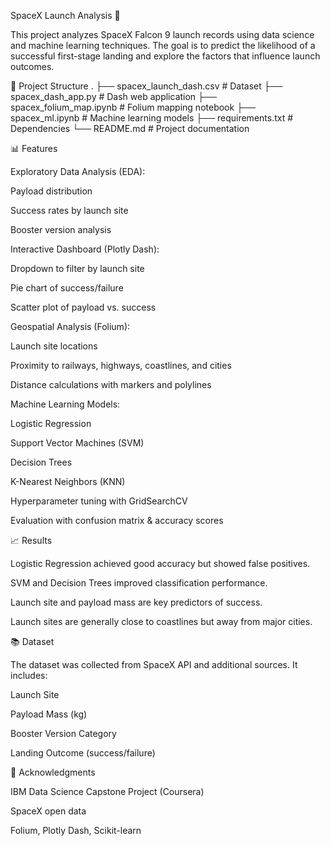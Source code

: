 SpaceX Launch Analysis 🚀

This project analyzes SpaceX Falcon 9 launch records using data science and machine learning techniques. The goal is to predict the likelihood of a successful first-stage landing and explore the factors that influence launch outcomes.

📂 Project Structure
.
├── spacex_launch_dash.csv     # Dataset
├── spacex_dash_app.py         # Dash web application
├── spacex_folium_map.ipynb    # Folium mapping notebook
├── spacex_ml.ipynb            # Machine learning models
├── requirements.txt           # Dependencies
└── README.md                  # Project documentation

📊 Features

Exploratory Data Analysis (EDA):

Payload distribution

Success rates by launch site

Booster version analysis

Interactive Dashboard (Plotly Dash):

Dropdown to filter by launch site

Pie chart of success/failure

Scatter plot of payload vs. success

Geospatial Analysis (Folium):

Launch site locations

Proximity to railways, highways, coastlines, and cities

Distance calculations with markers and polylines

Machine Learning Models:

Logistic Regression

Support Vector Machines (SVM)

Decision Trees

K-Nearest Neighbors (KNN)

Hyperparameter tuning with GridSearchCV

Evaluation with confusion matrix & accuracy scores



📈 Results

Logistic Regression achieved good accuracy but showed false positives.

SVM and Decision Trees improved classification performance.

Launch site and payload mass are key predictors of success.

Launch sites are generally close to coastlines but away from major cities.

📚 Dataset

The dataset was collected from SpaceX API and additional sources. It includes:

Launch Site

Payload Mass (kg)

Booster Version Category

Landing Outcome (success/failure)

🙌 Acknowledgments

IBM Data Science Capstone Project (Coursera)

SpaceX open data

Folium, Plotly Dash, Scikit-learn
